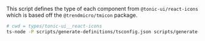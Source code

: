 This script defines the type of each component from `@tonic-ui/react-icons` which is based off the `@trendmicro/tmicon` package.

```sh
# cwd = types/tonic-ui__react-icons
ts-node -P scripts/generate-definitions/tsconfig.json scripts/generate-definitions
```

